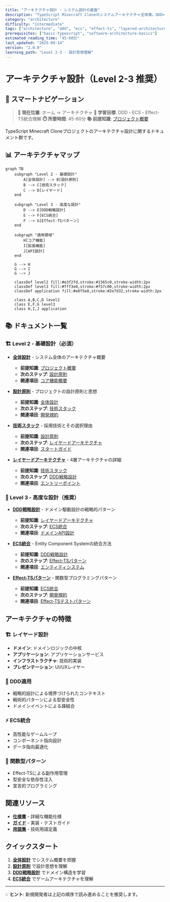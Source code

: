 ```yaml
---
title: "アーキテクチャ設計 - システム設計の基盤"
description: "TypeScript Minecraft Cloneのシステムアーキテクチャ全体像。DDD×ECS×Effect-TSの統合設計思想と4層アーキテクチャの詳細ガイド。"
category: "architecture"
difficulty: "intermediate"
tags: ["architecture", "ddd", "ecs", "effect-ts", "layered-architecture", "system-design"]
prerequisites: ["basic-typescript", "software-architecture-basics"]
estimated_reading_time: "45-60分"
last_updated: "2025-09-14"
version: "2.0.0"
learning_path: "Level 2-3 - 設計思想理解"
---
```


# アーキテクチャ設計（Level 2-3 推奨）

## 🧭 スマートナビゲーション

> **📍 現在位置**: ホーム → アーキテクチャ
> **🎯 学習目標**: DDD・ECS・Effect-TS統合理解
> **⏱️ 所要時間**: 45-60分
> **📚 前提知識**: [プロジェクト概要](../00-introduction/00-project-overview.md)

TypeScript Minecraft Cloneプロジェクトのアーキテクチャ設計に関するドキュメント群です。

## 📊 アーキテクチャマップ

```mermaid
graph TB
    subgraph "Level 2 - 基礎設計"
        A[全体設計] --> B[設計原則]
        B --> C[技術スタック]
        C --> D[レイヤード]
    end

    subgraph "Level 3 - 高度な設計"
        D --> E[DDD戦略設計]
        E --> F[ECS統合]
        F --> G[Effect-TSパターン]
    end

    subgraph "適用領域"
        H[コア機能]
        I[拡張機能]
        J[API設計]
    end

    G --> H
    G --> I
    G --> J

    classDef level2 fill:#e3f2fd,stroke:#1565c0,stroke-width:2px
    classDef level3 fill:#fff3e0,stroke:#f57c00,stroke-width:2px
    classDef application fill:#e8f5e8,stroke:#2e7d32,stroke-width:2px

    class A,B,C,D level2
    class E,F,G level3
    class H,I,J application
```

## 📚 ドキュメント一覧

### 🏗️ Level 2 - 基礎設計（必須）

- **[全体設計](00-overall-design.md)** - システム全体のアーキテクチャ概要
  - **前提知識**: [プロジェクト概要](../00-introduction/00-project-overview.md)
  - **次のステップ**: [設計原則](01-design-principles.md)
  - **関連項目**: [コア機能概要](../02-specifications/00-core-features/README.md)

- **[設計原則](01-design-principles.md)** - プロジェクトの設計原則と思想
  - **前提知識**: [全体設計](00-overall-design.md)
  - **次のステップ**: [技術スタック](03-technology-stack.md)
  - **関連項目**: [開発規約](../03-guides/00-development-conventions.md)

- **[技術スタック](03-technology-stack.md)** - 採用技術とその選択理由
  - **前提知識**: [設計原則](01-design-principles.md)
  - **次のステップ**: [レイヤードアーキテクチャ](04-layered-architecture.md)
  - **関連項目**: [スタートガイド](../00-introduction/01-getting-started.md)

- **[レイヤードアーキテクチャ](04-layered-architecture.md)** - 4層アーキテクチャの詳細
  - **前提知識**: [技術スタック](03-technology-stack.md)
  - **次のステップ**: [DDD戦略設計](02-ddd-strategic-design.md)
  - **関連項目**: [エントリーポイント](../03-guides/01-entry-points.md)

### 🎯 Level 3 - 高度な設計（推奨）

- **[DDD戦略設計](02-ddd-strategic-design.md)** - ドメイン駆動設計の戦略的パターン
  - **前提知識**: [レイヤードアーキテクチャ](04-layered-architecture.md)
  - **次のステップ**: [ECS統合](05-ecs-integration.md)
  - **関連項目**: [ドメインAPI設計](../02-specifications/02-api-design/00-domain-application-apis.md)

- **[ECS統合](05-ecs-integration.md)** - Entity Component Systemの統合方法
  - **前提知識**: [DDD戦略設計](02-ddd-strategic-design.md)
  - **次のステップ**: [Effect-TSパターン](06-effect-ts-patterns.md)
  - **関連項目**: [エンティティシステム](../02-specifications/00-core-features/04-entity-system.md)

- **[Effect-TSパターン](06-effect-ts-patterns.md)** - 関数型プログラミングパターン
  - **前提知識**: [ECS統合](05-ecs-integration.md)
  - **次のステップ**: [開発規約](../03-guides/00-development-conventions.md)
  - **関連項目**: [Effect-TSテストパターン](../03-guides/07-effect-ts-testing-patterns.md)

## アーキテクチャの特徴

### 🏗️ **レイヤード設計**
- **ドメイン**: ドメインロジックの中核
- **アプリケーション**: アプリケーションサービス
- **インフラストラクチャ**: 技術的実装
- **プレゼンテーション**: UI/UXレイヤー

### 🎯 **DDD適用**
- 戦略的設計による境界づけられたコンテキスト
- 戦術的パターンによる型安全性
- ドメインイベントによる疎結合

### ⚡ **ECS統合**
- 高性能なゲームループ
- コンポーネント指向設計
- データ指向最適化

### 🔄 **関数型パターン**
- Effect-TSによる副作用管理
- 型安全な依存性注入
- 宣言的プログラミング

## 関連リソース

- **[仕様書](../02-specifications/)** - 詳細な機能仕様
- **[ガイド](../03-guides/)** - 実装・テストガイド
- **[用語集](../04-appendix/00-glossary.md)** - 技術用語定義

## クイックスタート

1. **[全体設計](00-overall-design.md)** でシステム概要を把握
2. **[設計原則](01-design-principles.md)** で設計思想を理解
3. **[DDD戦略設計](02-ddd-strategic-design.md)** でドメイン構造を学習
4. **[ECS統合](05-ecs-integration.md)** でゲームアーキテクチャを理解

---

💡 **ヒント**: 新規開発者は上記の順序で読み進めることを推奨します。
